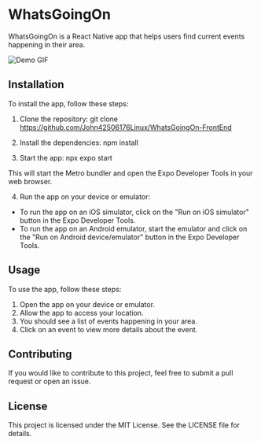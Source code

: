 # WhatsGoingOn

WhatsGoingOn is a React Native app that helps users find current events happening in their area.

![Demo GIF](./docs/Demo-Draft-1.gif)


## Installation

To install the app, follow these steps:

1. Clone the repository:
git clone https://github.com/John42506176Linux/WhatsGoingOn-FrontEnd

2. Install the dependencies:
npm install

3. Start the app:
npx expo start

This will start the Metro bundler and open the Expo Developer Tools in your web browser.

4. Run the app on your device or emulator:
- To run the app on an iOS simulator, click on the "Run on iOS simulator" button in the Expo Developer Tools.
- To run the app on an Android emulator, start the emulator and click on the "Run on Android device/emulator" button in the Expo Developer Tools.

## Usage

To use the app, follow these steps:

1. Open the app on your device or emulator.
2. Allow the app to access your location.
3. You should see a list of events happening in your area.
4. Click on an event to view more details about the event.

## Contributing

If you would like to contribute to this project, feel free to submit a pull request or open an issue.

## License

This project is licensed under the MIT License. See the LICENSE file for details.